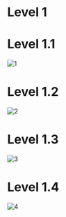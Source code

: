 # Level 1
# Level 1.1
![1](https://github.com/VisawaPRO/COM-LAB-I-LabSheet-Week-11/assets/144195555/63fdc715-eda8-44c1-98cf-211443b1c798)
# Level 1.2
![2](https://github.com/VisawaPRO/COM-LAB-I-LabSheet-Week-11/assets/144195555/0835047a-9f9f-4cb8-88cc-cabdeaa1d4b5)
# Level 1.3
![3](https://github.com/VisawaPRO/COM-LAB-I-LabSheet-Week-11/assets/144195555/5f4004b9-c226-45f3-90ea-bc67d59c9696)
# Level 1.4
![4](https://github.com/VisawaPRO/COM-LAB-I-LabSheet-Week-11/assets/144195555/fb0e178c-c728-4b3e-bbd3-792e081433f5)
